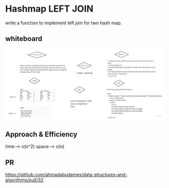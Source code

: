 # Hashmap LEFT JOIN

write a function to implement left join for two hash map.

## whiteboard

![](left_join.jpg)


## Approach & Efficiency

time--> o(n^2)
space--> o(n)

## PR
https://github.com/ahmadabudames/data-structures-and-algorithms/pull/32
